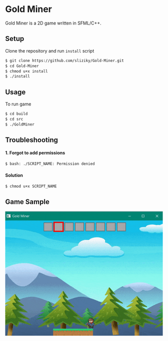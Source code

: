 # Gold Miner

Gold Miner is a 2D game written in SFML/C++.

## Setup

Clone the repository and run ```install``` script

```bash
$ git clone https://github.com/sliziky/Gold-Miner.git
$ cd Gold-Miner
$ chmod u+x install
$ ./install
```

## Usage
To run game
```bash
$ cd build
$ cd src
$ ./GoldMiner
```
## Troubleshooting
#### 1. Forgot to add permissions 
```bash
$ bash: ./SCRIPT_NAME: Permission denied
```
#### Solution
```
$ chmod u+x SCRIPT_NAME
```
## Game Sample

![](game_sample.gif)


